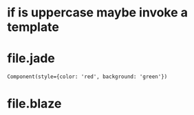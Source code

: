 # if is uppercase maybe invoke a template

# file.jade
```jade
Component(style={color: 'red', background: 'green'})
```

# file.blaze
```javascript
```
